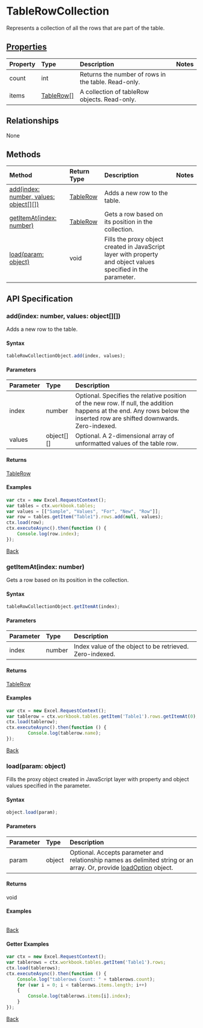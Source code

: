 # TableRowCollection

Represents a collection of all the rows that are part of the table.

## [Properties](#getter-examples)
| Property       | Type    |Description|Notes |
|:---------------|:--------|:----------|:-----|
|count|int|Returns the number of rows in the table. Read-only.||
|items|[TableRow[]](tablerow.md)|A collection of tableRow objects. Read-only.||

## Relationships
None


## Methods

| Method           | Return Type    |Description|Notes |
|:---------------|:--------|:----------|:-----|
|[add(index: number, values: object[][])](#addindex-number-values-object)|[TableRow](tablerow.md)|Adds a new row to the table.||
|[getItemAt(index: number)](#getitematindex-number)|[TableRow](tablerow.md)|Gets a row based on its position in the collection.||
|[load(param: object)](#loadparam-object)|void|Fills the proxy object created in JavaScript layer with property and object values specified in the parameter.||

## API Specification

### add(index: number, values: object[][])
Adds a new row to the table.

#### Syntax
```js
tableRowCollectionObject.add(index, values);
```

#### Parameters
| Parameter       | Type    |Description|
|:---------------|:--------|:----------|
|index|number|Optional. Specifies the relative position of the new row. If null, the addition happens at the end. Any rows below the inserted row are shifted downwards. Zero-indexed.|
|values|object[][]|Optional. A 2-dimensional array of unformatted values of the table row.|

#### Returns
[TableRow](tablerow.md)

#### Examples

```js
var ctx = new Excel.RequestContext();
var tables = ctx.workbook.tables;
var values = [["Sample", "Values", "For", "New", "Row"]];
var row = tables.getItem("Table1").rows.add(null, values);
ctx.load(row);
ctx.executeAsync().then(function () {
	Console.log(row.index);
});
```

[Back](#methods)

### getItemAt(index: number)
Gets a row based on its position in the collection.

#### Syntax
```js
tableRowCollectionObject.getItemAt(index);
```

#### Parameters
| Parameter       | Type    |Description|
|:---------------|:--------|:----------|
|index|number|Index value of the object to be retrieved. Zero-indexed.|

#### Returns
[TableRow](tablerow.md)

#### Examples

```js
var ctx = new Excel.RequestContext();
var tablerow = ctx.workbook.tables.getItem('Table1').rows.getItemAt(0);
ctx.load(tablerow);
ctx.executeAsync().then(function () {
		Console.log(tablerow.name);
});
```

[Back](#methods)

### load(param: object)
Fills the proxy object created in JavaScript layer with property and object values specified in the parameter.

#### Syntax
```js
object.load(param);
```

#### Parameters
| Parameter       | Type    |Description|
|:---------------|:--------|:----------|
|param|object|Optional. Accepts parameter and relationship names as delimited string or an array. Or, provide [loadOption](loadoption.md) object.|

#### Returns
void

#### Examples
```js

```

[Back](#methods)

#### Getter Examples

```js
var ctx = new Excel.RequestContext();
var tablerows = ctx.workbook.tables.getItem('Table1').rows;
ctx.load(tablerows);
ctx.executeAsync().then(function () {
	Console.log("tablerows Count: " + tablerows.count);
	for (var i = 0; i < tablerows.items.length; i++)
	{
		Console.log(tablerows.items[i].index);
	}
});
```
[Back](#properties)
